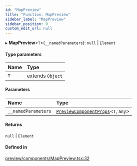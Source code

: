 ```yaml
---
id: "MapPreview"
title: "Function: MapPreview"
sidebar_label: "MapPreview"
sidebar_position: 0
custom_edit_url: null
---
```


▸ **MapPreview**<`T`\>(`__namedParameters`): ``null`` \| `Element`

#### Type parameters

| Name | Type |
| :------ | :------ |
| `T` | extends `Object` |

#### Parameters

| Name | Type |
| :------ | :------ |
| `__namedParameters` | [`PreviewComponentProps`](../interfaces/PreviewComponentProps)<`T`, `any`\> |

#### Returns

``null`` \| `Element`

#### Defined in

[preview/components/MapPreview.tsx:32](https://github.com/Camberi/firecms/blob/2d60fba/src/preview/components/MapPreview.tsx#L32)
